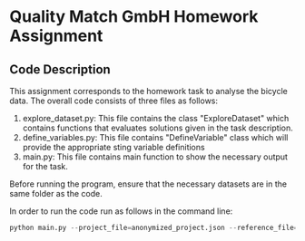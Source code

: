 # Quality Match GmbH Homework Assignment 

## Code Description
This assignment corresponds to the homework task to analyse the bicycle data. The overall code consists of three files as follows:

1. explore_dataset.py:
This file contains the class "ExploreDataset" which contains functions that evaluates solutions given in the task description.
2. define_variables.py:
This file contains "DefineVariable" class which will provide the appropriate sting variable definitions
3. main.py:
This file contains main function to show the necessary output for the task.


Before running the program, ensure that the necessary datasets are in the same folder as the code.

In order to run the code run as follows in the command line:
```python
python main.py --project_file=anonymized_project.json --reference_file=references.json
